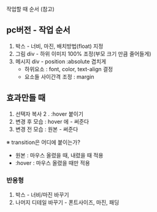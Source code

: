 작업할 때 순서 (참고)


## pc버전 - 작업 순서

1. 박스 - 너비, 마진, 배치방법(float) 지정
2. 그림 div - 하위 이미지 100% 조정(부모 크기 만큼 줄어들게)
3. 메시지 div - position :absolute 겹치게
	- 하위요소 : font, color, text-align 결정 
	- 요소들 사이간격 조정 : margin


##  효과만들 때
1. 선택자 복사
2 . :hover 붙이기
3. 변경 후 모습 : hover 에 - 써준다
4. 변경 전 모습 : 원본 - 써준다

※ transition은 어디에 붙이는가?
- 원본 : 마우스 올렸을 때, 내렸을 때 적용
- :hover : 마우스 올렸을 때만 적용



### 반응형 

1. 박스 - 너비/마진 바꾸기
2. 나머지 디테일 바꾸기 - 폰트사이즈, 마진, 패딩





